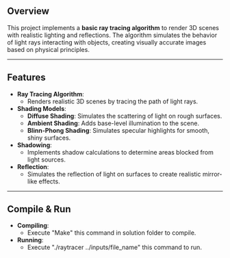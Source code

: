 ## Overview
This project implements a **basic ray tracing algorithm** to render 3D scenes with realistic lighting and reflections. The algorithm simulates the behavior of light rays interacting with objects, creating visually accurate images based on physical principles.

---

## Features
- **Ray Tracing Algorithm**:
  - Renders realistic 3D scenes by tracing the path of light rays.
- **Shading Models**:
  - **Diffuse Shading**: Simulates the scattering of light on rough surfaces.
  - **Ambient Shading**: Adds base-level illumination to the scene.
  - **Blinn-Phong Shading**: Simulates specular highlights for smooth, shiny surfaces.
- **Shadowing**:
  - Implements shadow calculations to determine areas blocked from light sources.
- **Reflection**:
  - Simulates the reflection of light on surfaces to create realistic mirror-like effects.

---

## Compile & Run
- **Compiling**:
  - Execute "Make" this command in solution folder to compile.
- **Running**:
  - Execute "./raytracer ../inputs/file_name" this command to run.
